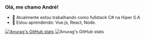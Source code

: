 ### Olá, me chamo André!


- 🔭 Atualmente estou trabalhando como fullstack C# na Hiper S.A
- 🌱 Estou aprendendo: Vue.js, React, Node.


[![Anurag's GitHub stats](https://github-readme-stats.vercel.app/api?username=andresgmachado)](https://github.com/anuraghazra/github-readme-stats&count_private=true&show_icons=true&theme=radical)
![Anurag's GitHub stats](https://github-readme-stats.vercel.app/api?username=andresgmachado&count_private=true)


